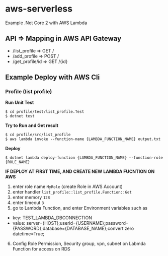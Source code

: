 # aws-serverless
Example .Net Core 2 with AWS Lambda

## API => Mapping in AWS API Gateway
- /list_profile => GET /
- /add_profile => POST /
- /get_profile/id => GET /{id}


## Example Deploy with AWS Cli
### Profile (list profile)
**Run Unit Test**
```
$ cd profile/test/list_profile.Test
$ dotnet test
```

**Try to Run and Get result**
```
$ cd profile/src/list_profile
$ aws lambda invoke --function-name {LAMBDA_FUNCTION_NAME} output.txt
```

**Deploy**
```
$ dotnet lambda deploy-function {LAMBDA_FUNCTION_NAME} –-function-role {ROLE_NAME}
```


**IF DEPLOY AT FIRST TIME, AND CREATE NEW LAMBDA FUCNTION ON AWS**
1. enter role name `MyRole` (create Role in AWS Account)
2. enter handler `list_profile::list_profile.Function::Get`
3. enter memory `128`
4. enter timeout `3`
5. go to Lambda Function, and enter Environment variables such as
- key: TEST_LAMBDA_DBCONNECTION 
- value: server={HOST};userid={USERNAME};password={PASSWORD};database={DATABASE_NAME};convert zero datetime=True;
6. Config Role Permission, Security group, vpn, subnet on Labmda Function for access on RDS